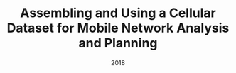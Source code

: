 ---
title: "Assembling and Using a Cellular Dataset for Mobile Network Analysis and Planning"
collection: publications
permalink: /publication/2018-bigdata
date: 2018
venue: 'IEEE Transactions on Big Data'
paperurl: '/files/pdf/research/2018BigData.pdf'
link: 'https://doi.org/10.1109/TBDATA.2017.2734100'
citation: 'P. Di Francesco, F. Malandrino, and L.A. DaSilva. 2018. &quot;Assembling and Using a Cellular Dataset for Mobile Network Analysis and Planning.&quot; <i>IEEE Transactions on Big Data</i> 4(4): 614 - 620. doi:10.21105/joss.01722'
---